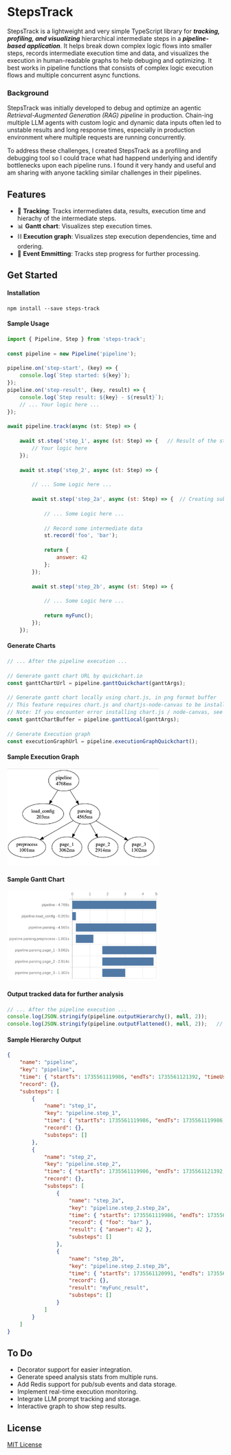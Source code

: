 # StepsTrack

StepsTrack is a lightweight and very simple TypeScript library for ***tracking, profiling, and visualizing*** hierarchical intermediate steps in a ***pipeline-based application***. It helps break down complex logic flows into smaller steps, records intermediate execution time and data, and visualizes the execution in human-readable graphs to help debuging and optimizing. It best works in pipeline functions that consists of complex logic execution flows and multiple concurrent async functions.

### Background
StepsTrack was initially developed to debug and optimize an agentic *Retrieval-Augmented Generation (RAG) pipeline* in production. Chain-ing multiple LLM agents with custom logic and dynamic data inputs often led to unstable results and long response times, especially in production environment where multiple requests are running concurrently. 

To address these challenges, I created StepsTrack as a profiling and debugging tool so I could trace what had happend underlying and identify bottlenecks upon each pipeline runs. I found it very handy and useful and am sharing with anyone tackling similar challenges in their pipelines.

## Features

- 👣 **Tracking**: Tracks intermediates data, results, execution time and hierachy of the intermediate steps.
- 📊 **Gantt chart**: Visualizes step execution times.
- ⛓️ **Execution graph**: Visualizes step execution dependencies, time and ordering.
- 🎯 **Event Emmitting**: Tracks step progress for further processing.

## Get Started

#### Installation
```
npm install --save steps-track
```

#### Sample Usage
```js
import { Pipeline, Step } from 'steps-track';

const pipeline = new Pipeline('pipeline');

pipeline.on('step-start', (key) => {
    console.log(`Step started: ${key}`);
});
pipeline.on('step-result', (key, result) => {   
    console.log(`Step result: ${key} - ${result}`);
    // ... Your logic here ...
});

await pipeline.track(async (st: Step) => {
    
    await st.step('step_1', async (st: Step) => {   // Result of the step will be automatically recorded
        // Your logic here
    });

    await st.step('step_2', async (st: Step) => {

        // ... Some Logic here ...

        await st.step('step_2a', async (st: Step) => {  // Creating sub-step step_2a from from step_2

            // ... Some Logic here ...

            // Record some intermediate data
            st.record('foo', 'bar');

            return {
                answer: 42
            };
        });

        await st.step('step_2b', async (st: Step) => {

            // ... Some Logic here ...

            return myFunc();
        });
    });
```

#### Generate Charts
```js
// ... After the pipeline execution ...

// Generate gantt chart URL by quickchart.io
const ganttChartUrl = pipeline.ganttQuickchart(ganttArgs);  

// Generate gantt chart locally using chart.js, in png format buffer
// This feature requires chart.js and chartjs-node-canvas to be installed
// Note: If you encounter error installing chart.js / node-canvas, see https://github.com/Automattic/node-canvas/wiki#installation-guides
const ganttChartBuffer = pipeline.ganttLocal(ganttArgs);    

// Generate Execution graph
const executionGraphUrl = pipeline.executionGraphQuickchart();  
```

#### Sample Execution Graph
<img src="./sample/execution-graph.png" width="70%">

#### Sample Gantt Chart
<img src="./sample/gantt-chart.png" width="70%">


#### Output tracked data for further analysis
```js
// ... After the pipeline execution ...
console.log(JSON.stringify(pipeline.outputHierarchy(), null, 2));
console.log(JSON.stringify(pipeline.outputFlattened(), null, 2));   // Sometimes you may find it useful to flatten the output
```

#### Sample Hierarchy Output
```json
{
    "name": "pipeline",
    "key": "pipeline",
    "time": { "startTs": 1735561119986, "endTs": 1735561121392, "timeUsageMs": 1406 },
    "record": {},
    "substeps": [
        {
            "name": "step_1",
            "key": "pipeline.step_1",
            "time": { "startTs": 1735561119986, "endTs": 1735561119986, "timeUsageMs": 0 },
            "record": {},
            "substeps": []
        },
        {
            "name": "step_2",
            "key": "pipeline.step_2",
            "time": { "startTs": 1735561119986, "endTs": 1735561121392, "timeUsageMs": 1406 },
            "record": {},
            "substeps": [
                {
                    "name": "step_2a",
                    "key": "pipeline.step_2.step_2a",
                    "time": { "startTs": 1735561119986, "endTs": 1735561120991, "timeUsageMs": 1005 },
                    "record": { "foo": "bar" },
                    "result": { "answer": 42 },
                    "substeps": []
                },
                {
                    "name": "step_2b",
                    "key": "pipeline.step_2.step_2b",
                    "time": { "startTs": 1735561120991, "endTs": 1735561121392, "timeUsageMs": 401 },
                    "record": {},
                    "result": "myFunc_result",
                    "substeps": []
                }
            ]
        }
    ]
}
```


## To Do
- Decorator support for easier integration.
- Generate speed analysis stats from multiple runs.
- Add Redis support for pub/sub events and data storage.
- Implement real-time execution monitoring.
- Integrate LLM prompt tracking and storage.
- Interactive graph to show step results.

## License
[MIT License](LICENSE)
